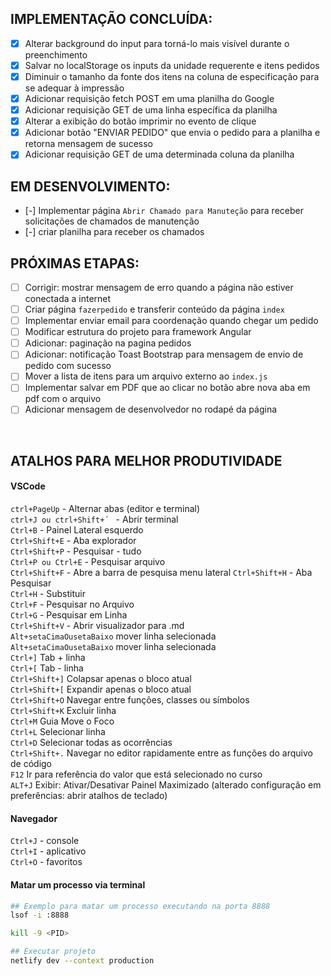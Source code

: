
## IMPLEMENTAÇÃO CONCLUÍDA:

- [x] Alterar background do input para torná-lo mais visível durante o preenchimento
- [x] Salvar no localStorage os inputs da unidade requerente e itens pedidos
- [x] Diminuir o tamanho da fonte dos itens na coluna de especificação para se adequar à impressão
- [x] Adicionar requisição fetch POST em uma planilha do Google
- [x] Adicionar requisição GET de uma linha específica da planilha
- [x] Alterar a exibição do botão imprimir no evento de clique
- [x] Adicionar botão "ENVIAR PEDIDO" que envia o pedido para a planilha e retorna mensagem de sucesso
- [x] Adicionar requisição GET de uma determinada coluna da planilha

## EM DESENVOLVIMENTO:

- [-] Implementar página `Abrir Chamado para Manuteção` para receber solicitações de chamados de manutenção
- [-] criar planilha para receber os chamados

## PRÓXIMAS ETAPAS:

- [ ] Corrigir: mostrar mensagem de erro quando a página não estiver conectada a internet
- [ ] Criar página `fazerpedido` e transferir conteúdo da página `index`
- [ ] Implementar enviar email para coordenação quando chegar um pedido
- [ ] Modificar estrutura do projeto para framework Angular
- [ ] Adicionar: paginação na pagina pedidos
- [ ] Adicionar: notificação Toast Bootstrap para mensagem de envio de pedido com sucesso
- [ ] Mover a lista de itens para um arquivo externo ao `index.js`
- [ ] Implementar salvar em PDF que ao clicar no botão abre nova aba em pdf com o arquivo
- [ ] Adicionar mensagem de desenvolvedor no rodapé da página

<br>

## ATALHOS PARA MELHOR PRODUTIVIDADE

#### VSCode

`ctrl+PageUp` - Alternar abas (editor e terminal)</br>
`ctrl+J ou ctrl+Shift+´ ` - Abrir terminal</br>
`Ctrl+B` - Painel Lateral esquerdo</br>
`Ctrl+Shift+E` - Aba explorador</br>
`Ctrl+Shift+P` - Pesquisar - tudo</br>
`Ctrl+P ou Ctrl+E` - Pesquisar arquivo</br>
`Ctrl+Shift+F` - Abre a barra de pesquisa menu lateral
`Ctrl+Shift+H` - Aba Pesquisar</br>
`Ctrl+H` - Substituir</br>
`Ctrl+F` - Pesquisar no Arquivo</br>
`Ctrl+G` - Pesquisar em Linha</br>
`Ctrl+Shift+V` - Abrir visualizador para .md</br>
`Alt+setaCimaOusetaBaixo` mover linha selecionada<br>
`Alt+setaCimaOusetaBaixo` mover linha selecionada<br>
`Ctrl+]` Tab + linha<br>
`Ctrl+[` Tab - linha<br>
`Ctrl+Shift+]` Colapsar apenas o bloco atual<br>
`Ctrl+Shift+[` Expandir apenas o bloco atual<br>
`Ctrl+Shift+O` Navegar entre funções, classes ou símbolos<br>
`Ctrl+Shift+K` Excluir linha<br>
`Ctrl+M` Guia Move o Foco<br>
`Ctrl+L` Selecionar linha<br>
`Ctrl+D` Selecionar todas as ocorrências<br>
`Ctrl+Shift+.` Navegar no editor rapidamente entre as funções do arquivo de código<br>
`F12` Ir para referência do valor que está selecionado no curso<br>
`ALT+J` Exibir: Ativar/Desativar Painel Maximizado (alterado configuração em preferências: abrir atalhos de teclado)

#### Navegador

`Ctrl+J` - console</br>
`Ctrl+I` - aplicativo</br>
`Ctrl+O` - favoritos</br>

#### Matar um processo via terminal

```sh
## Exemplo para matar um processo executando na porta 8888
lsof -i :8888

kill -9 <PID>

## Executar projeto
netlify dev --context production

```